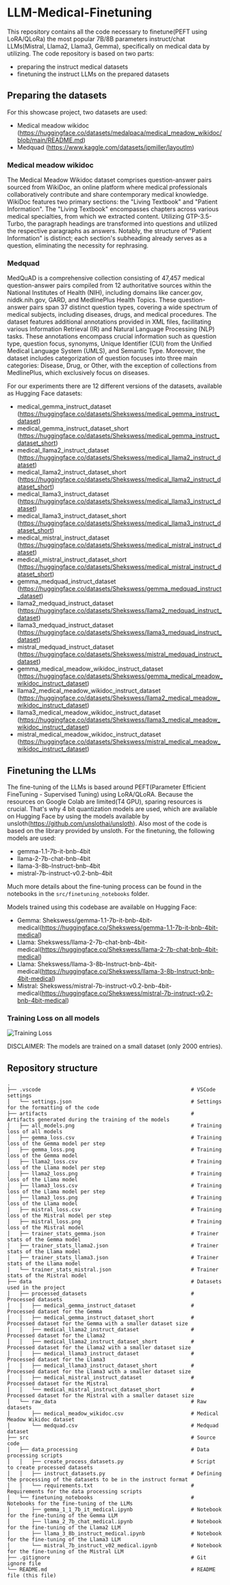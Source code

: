 # LLM-Medical-Finetuning

This repository contains all the code necessary to finetune(PEFT using LoRA/QLoRa) the most popular 7B/8B parameters instruct/chat LLMs(Mistral, Llama2, Llama3, Gemma), specifically on medical data by utilizing. The code repository is based on two parts:
- preparing the instruct medical datasets
- finetuning the instruct LLMs on the prepared datasets

## Preparing the datasets

For this showcase project, two datasets are used:
- Medical meadow wikidoc (https://huggingface.co/datasets/medalpaca/medical_meadow_wikidoc/blob/main/README.md)
- Medquad (https://www.kaggle.com/datasets/jpmiller/layoutlm)

### Medical meadow wikidoc

The Medical Meadow Wikidoc dataset comprises question-answer pairs sourced from WikiDoc, an online platform where medical professionals collaboratively contribute and share contemporary medical knowledge. WikiDoc features two primary sections: the "Living Textbook" and "Patient Information". The "Living Textbook" encompasses chapters across various medical specialties, from which we extracted content. Utilizing GTP-3.5-Turbo, the paragraph headings are transformed into questions and utilized the respective paragraphs as answers. Notably, the structure of "Patient Information" is distinct; each section's subheading already serves as a question, eliminating the necessity for rephrasing.

### Medquad

MedQuAD is a comprehensive collection consisting of 47,457 medical question-answer pairs compiled from 12 authoritative sources within the National Institutes of Health (NIH), including domains like cancer.gov, niddk.nih.gov, GARD, and MedlinePlus Health Topics. These question-answer pairs span 37 distinct question types, covering a wide spectrum of medical subjects, including diseases, drugs, and medical procedures. The dataset features additional annotations provided in XML files, facilitating various Information Retrieval (IR) and Natural Language Processing (NLP) tasks. These annotations encompass crucial information such as question type, question focus, synonyms, Unique Identifier (CUI) from the Unified Medical Language System (UMLS), and Semantic Type. Moreover, the dataset includes categorization of question focuses into three main categories: Disease, Drug, or Other, with the exception of collections from MedlinePlus, which exclusively focus on diseases.

For our experiments there are 12 different versions of the datasets, available as Hugging Face datasets:
- medical_gemma_instruct_dataset (https://huggingface.co/datasets/Shekswess/medical_gemma_instruct_dataset)
- medical_gemma_instruct_dataset_short (https://huggingface.co/datasets/Shekswess/medical_gemma_instruct_dataset_short)
- medical_llama2_instruct_dataset (https://huggingface.co/datasets/Shekswess/medical_llama2_instruct_dataset)
- medical_llama2_instruct_dataset_short (https://huggingface.co/datasets/Shekswess/medical_llama2_instruct_dataset_short)
- medical_llama3_instruct_dataset (https://huggingface.co/datasets/Shekswess/medical_llama3_instruct_dataset)
- medical_llama3_instruct_dataset_short (https://huggingface.co/datasets/Shekswess/medical_llama3_instruct_dataset_short)
- medical_mistral_instruct_dataset (https://huggingface.co/datasets/Shekswess/medical_mistral_instruct_dataset)
- medical_mistral_instruct_dataset_short (https://huggingface.co/datasets/Shekswess/medical_mistral_instruct_dataset_short)
- gemma_medquad_instruct_dataset (https://huggingface.co/datasets/Shekswess/gemma_medquad_instruct_dataset)
- llama2_medquad_instruct_dataset (https://huggingface.co/datasets/Shekswess/llama2_medquad_instruct_dataset)
- llama3_medquad_instruct_dataset (https://huggingface.co/datasets/Shekswess/llama3_medquad_instruct_dataset)
- mistral_medquad_instruct_dataset (https://huggingface.co/datasets/Shekswess/mistral_medquad_instruct_dataset)
- gemma_medical_meadow_wikidoc_instruct_dataset (https://huggingface.co/datasets/Shekswess/gemma_medical_meadow_wikidoc_instruct_dataset)
- llama2_medical_meadow_wikidoc_instruct_dataset (https://huggingface.co/datasets/Shekswess/llama2_medical_meadow_wikidoc_instruct_dataset)
- llama3_medical_meadow_wikidoc_instruct_dataset (https://huggingface.co/datasets/Shekswess/llama3_medical_meadow_wikidoc_instruct_dataset)
- mistral_medical_meadow_wikidoc_instruct_dataset (https://huggingface.co/datasets/Shekswess/mistral_medical_meadow_wikidoc_instruct_dataset)


## Finetuning the LLMs

The fine-tuning of the LLMs is based around PEFT(Parameter Efficient FineTuning - Supervised Tuning) using LoRA/QLoRA. Because the resources on Google Colab are limited(T4 GPU), sparing resources is crucial. That's why 4 bit quantization models are used, which are available on Hugging Face by using the models available by unsloth(https://github.com/unslothai/unsloth). Also most of the code is based on the library provided by unsloth.
For the finetuning, the following models are used:
- gemma-1.1-7b-it-bnb-4bit
- llama-2-7b-chat-bnb-4bit
- llama-3-8b-Instruct-bnb-4bit
- mistral-7b-instruct-v0.2-bnb-4bit

Much more details about the fine-tuning process can be found in the notebooks in the `src/finetuning_notebooks` folder.

Models trained using this codebase are available on Hugging Face:
- Gemma: Shekswess/gemma-1.1-7b-it-bnb-4bit-medical(https://huggingface.co/Shekswess/gemma-1.1-7b-it-bnb-4bit-medical)
- Llama: Shekswess/llama-2-7b-chat-bnb-4bit-medical(https://huggingface.co/Shekswess/llama-2-7b-chat-bnb-4bit-medical)
- Llama: Shekswess/llama-3-8b-Instruct-bnb-4bit-medical(https://huggingface.co/Shekswess/llama-3-8b-Instruct-bnb-4bit-medical)
- Mistral: Shekswess/mistral-7b-instruct-v0.2-bnb-4bit-medical(https://huggingface.co/Shekswess/mistral-7b-instruct-v0.2-bnb-4bit-medical)

### Training Loss on all models
![Training Loss](./artifacts/all_models.png)

DISCLAIMER: The models are trained on a small dataset (only 2000 entries).

## Repository structure
```
.
├── .vscode                                                 # VSCode settings
│   └── settings.json                                       # Settings for the formatting of the code
├── artifacts                                               # Artifacts generated during the training of the models
│   ├── all_models.png                                      # Training loss of all models
│   ├── gemma_loss.csv                                      # Training loss of the Gemma model per step
│   ├── gemma_loss.png                                      # Training loss of the Gemma model
│   ├── llama2_loss.csv                                     # Training loss of the Llama model per step
│   ├── llama2_loss.png                                     # Training loss of the Llama model
│   ├── llama3_loss.csv                                     # Training loss of the Llama model per step
│   ├── llama3_loss.png                                     # Training loss of the Llama model
│   ├── mistral_loss.csv                                    # Training loss of the Mistral model per step
│   ├── mistral_loss.png                                    # Training loss of the Mistral model
│   ├── trainer_stats_gemma.json                            # Trainer stats of the Gemma model
│   ├── trainer_stats_llama2.json                           # Trainer stats of the Llama model
│   ├── trainer_stats_llama3.json                           # Trainer stats of the Llama model
│   └── trainer_stats_mistral.json                          # Trainer stats of the Mistral model
├── data                                                    # Datasets used in the project
│   ├── processed_datasets                                  # Processed datasets
│   │   ├── medical_gemma_instruct_dataset                  # Processed dataset for the Gemma
│   │   ├── medical_gemma_instruct_dataset_short            # Processed dataset for the Gemma with a smaller dataset size
│   │   ├── medical_llama2_instruct_dataset                 # Processed dataset for the Llama2
│   │   ├── medical_llama2_instruct_dataset_short           # Processed dataset for the Llama2 with a smaller dataset size
│   │   ├── medical_llama3_instruct_dataset                 # Processed dataset for the Llama3
│   │   ├── medical_llama3_instruct_dataset_short           # Processed dataset for the Llama3 with a smaller dataset size
│   │   ├── medical_mistral_instruct_dataset                # Processed dataset for the Mistral
│   │   └── medical_mistral_instruct_dataset_short          # Processed dataset for the Mistral with a smaller dataset size
│   └── raw_data                                            # Raw datasets
│       ├── medical_meadow_wikidoc.csv                      # Medical Meadow Wikidoc dataset
│       └── medquad.csv                                     # Medquad dataset
├── src                                                     # Source code
│   ├── data_processing                                     # Data processing scripts
│   │   ├── create_process_datasets.py                      # Script to create processed datasets
│   │   ├── instruct_datasets.py                            # Defining the processing of the datasets to be in the instruct format
│   │   └── requirements.txt                                # Requirements for the data processing scripts
│   └── finetuning_notebooks                                # Notebooks for the fine-tuning of the LLMs
│       ├── gemma_1_1_7b_it_medical.ipynb                   # Notebook for the fine-tuning of the Gemma LLM
│       ├── llama_2_7b_chat_medical.ipynb                   # Notebook for the fine-tuning of the Llama2 LLM
│       ├── llama_3_8b_instruct_medical.ipynb               # Notebook for the fine-tuning of the Llama3 LLM
│       └── mistral_7b_instruct_v02_medical.ipynb           # Notebook for the fine-tuning of the Mistral LLM
├── .gitignore                                              # Git ignore file
└── README.md                                               # README file (this file)
```